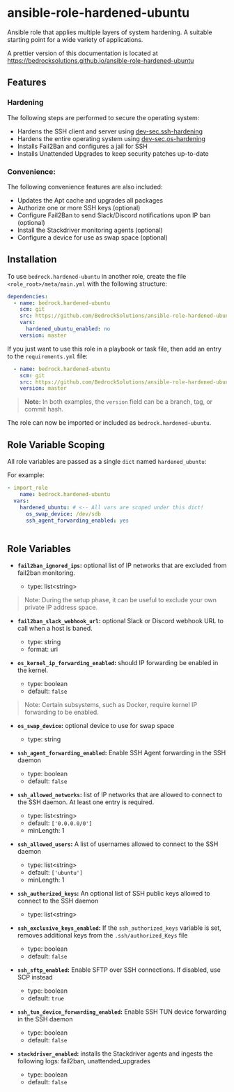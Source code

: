 # ansible-role-hardened-ubuntu

Ansible role that applies multiple layers of system hardening. 
A suitable starting point for a wide variety of applications.

A prettier version of this documentation is located at 
https://bedrocksolutions.github.io/ansible-role-hardened-ubuntu

## Features

### Hardening

The following steps are performed to secure the operating system:

* Hardens the SSH client and server using 
[dev-sec.ssh-hardening](https://github.com/dev-sec/ansible-ssh-hardening)
* Hardens the entire operating system using 
[dev-sec.os-hardening](https://github.com/dev-sec/ansible-os-hardening)
* Installs Fail2Ban and configures a jail for SSH
* Installs Unattended Upgrades to keep security patches up-to-date

### Convenience:

The following convenience features are also included:

* Updates the Apt cache and upgrades all packages
* Authorize one or more SSH keys (optional)
* Configure Fail2Ban to send Slack/Discord notifications upon
IP ban (optional)
* Install the Stackdriver monitoring agents (optional)
* Configure a device for use as swap space (optional)

## Installation

To use `bedrock.hardened-ubuntu` in another role, create the file 
`<role_root>/meta/main.yml` with the following structure:

```yaml
dependencies:
  - name: bedrock.hardened-ubuntu
    scm: git
    src: https://github.com/BedrockSolutions/ansible-role-hardened-ubuntu.git
    vars:
      hardened_ubuntu_enabled: no
    version: master
```

If you just want to use this role in a playbook or task file, then
add an entry to the `requirements.yml` file:

```yaml
  - name: bedrock.hardened-ubuntu
    scm: git
    src: https://github.com/BedrockSolutions/ansible-role-hardened-ubuntu.git
    version: master
```
>__Note:__ In both examples, the `version` field can be a branch, tag, or commit hash.

The role can now be imported or included as `bedrock.hardened-ubuntu`.

## Role Variable Scoping

All role variables are passed as a single `dict` 
named `hardened_ubuntu`:

For example:

```yaml
- import_role
    name: bedrock.hardened-ubuntu
  vars:
    hardened_ubuntu: # <-- All vars are scoped under this dict!
      os_swap_device: /dev/sdb
      ssh_agent_forwarding_enabled: yes
      
```

## Role Variables

* __`fail2ban_ignored_ips`:__ optional list of IP networks that 
are excluded from fail2ban monitoring. 

    * type: list\<string\>

> Note: During the setup phase, it can be useful to exclude your 
own private IP address space.

* __`fail2ban_slack_webhook_url`:__ optional Slack or Discord
webhook URL to call when a host is baned.
    * type: string
    * format: uri

* __`os_kernel_ip_forwarding_enabled`:__ should IP forwarding be enabled
in the kernel. 

    * type: boolean
    * default: `false`

> Note: Certain subsystems, such as Docker, require kernel IP
forwarding to be enabled.
      
* __`os_swap_device`:__ optional device to use for swap space
    * type: string

* __`ssh_agent_forwarding_enabled`:__ Enable SSH Agent forwarding
in the SSH daemon

    * type: boolean
    * default: `false`

* __`ssh_allowed_networks`:__ list of IP networks that are allowed
to connect to the SSH daemon. At least one entry is required.
    * type: list\<string\>
    * default: `['0.0.0.0/0']`
    * minLength: 1

* __`ssh_allowed_users`:__ A list of usernames allowed to connect 
to the SSH daemon

    * type: list\<string\>
    * default: `['ubuntu']`
    * minLength: 1

* __`ssh_authorized_keys`:__ An optional list of SSH public keys 
allowed to connect to the SSH daemon

    * type: list\<string\>

* __`ssh_exclusive_keys_enabled`:__ If the `ssh_authorized_keys`
variable is set, removes additional keys from the 
`.ssh/authorized_Keys` file

    * type: boolean
    * default: `false`

* __`ssh_sftp_enabled`:__ Enable SFTP over SSH connections. If
disabled, use SCP instead

    * type: boolean
    * default: `true`
      
* __`ssh_tun_device_forwarding_enabled`:__ Enable SSH TUN device
forwarding in the SSH daemon

    * type: boolean
    * default: `false`
      
* __`stackdriver_enabled`:__ installs the Stackdriver agents and
ingests the following logs: fail2ban, unattended_upgrades 

    * type: boolean
    * default: `false`
